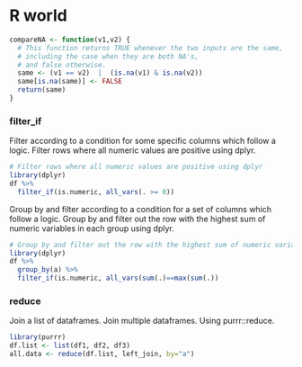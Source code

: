 # R world


```R
compareNA <- function(v1,v2) {
  # This function returns TRUE whenever the two inputs are the same, 
  # including the case when they are both NA's,
  # and false otherwise.
  same <- (v1 == v2)  |  (is.na(v1) & is.na(v2))
  same[is.na(same)] <- FALSE
  return(same)
}
```

### filter_if
Filter according to a condition for some specific columns which follow a logic.
Filter rows where all numeric values are positive using dplyr.
```R
# Filter rows where all numeric values are positive using dplyr
library(dplyr)
df %>%
  filter_if(is.numeric, all_vars(. >= 0))
```
Group by and filter according to a condition for a set of columns which follow a logic.
Group by and filter out the row with the highest sum of numeric variables in each group using dplyr.
```R
# Group by and filter out the row with the highest sum of numeric variables in each group using dplyr
library(dplyr)
df %>%
  group_by(a) %>%
  filter_if(is.numeric, all_vars(sum(.)==max(sum(.))
```

### reduce
Join a list of dataframes. Join multiple dataframes. Using purrr::reduce.

```R
library(purrr)
df.list <- list(df1, df2, df3)
all.data <- reduce(df.list, left_join, by="a")
```




